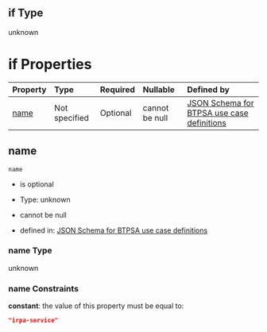 ## if Type

unknown

# if Properties

| Property      | Type          | Required | Nullable       | Defined by                                                                                                                                                                                                        |
| :------------ | :------------ | :------- | :------------- | :---------------------------------------------------------------------------------------------------------------------------------------------------------------------------------------------------------------- |
| [name](#name) | Not specified | Optional | cannot be null | [JSON Schema for BTPSA use case definitions](btpsa-usecase-properties-services-items-allof-1-then-allof-54-if-properties-name.md "undefined#/properties/services/items/allOf/1/then/allOf/54/if/properties/name") |

## name



`name`

*   is optional

*   Type: unknown

*   cannot be null

*   defined in: [JSON Schema for BTPSA use case definitions](btpsa-usecase-properties-services-items-allof-1-then-allof-54-if-properties-name.md "undefined#/properties/services/items/allOf/1/then/allOf/54/if/properties/name")

### name Type

unknown

### name Constraints

**constant**: the value of this property must be equal to:

```json
"irpa-service"
```
